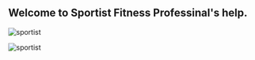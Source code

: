 ## Welcome to Sportist Fitness Professinal's help.

![sportist](https://raw.githubusercontent.com/sportist/web/gh-pages/images/sportist.JPG) 


![sportist](https://raw.githubusercontent.com/sportist/web/gh-pages/images/sportist_app.JPG) 

